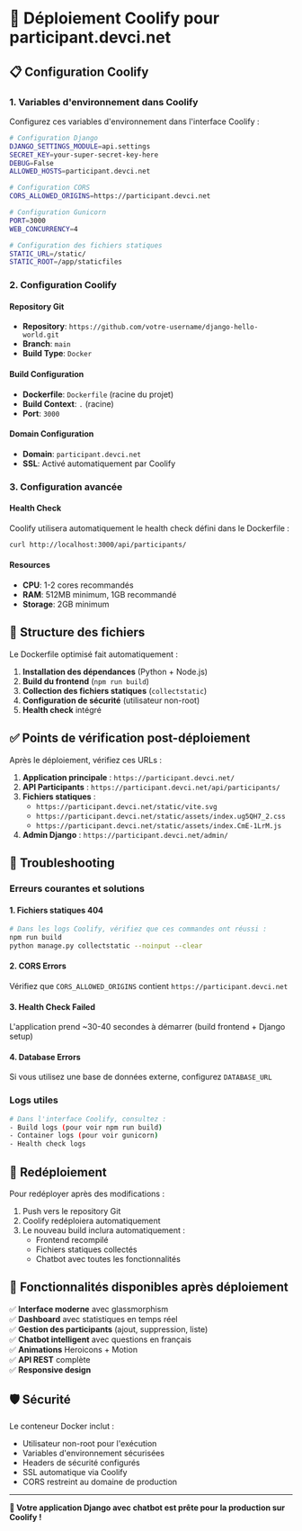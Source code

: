 # 🚀 Déploiement Coolify pour participant.devci.net

## 📋 Configuration Coolify

### 1. Variables d'environnement dans Coolify

Configurez ces variables d'environnement dans l'interface Coolify :

```bash
# Configuration Django
DJANGO_SETTINGS_MODULE=api.settings
SECRET_KEY=your-super-secret-key-here
DEBUG=False
ALLOWED_HOSTS=participant.devci.net

# Configuration CORS
CORS_ALLOWED_ORIGINS=https://participant.devci.net

# Configuration Gunicorn
PORT=3000
WEB_CONCURRENCY=4

# Configuration des fichiers statiques
STATIC_URL=/static/
STATIC_ROOT=/app/staticfiles
```

### 2. Configuration Coolify

#### Repository Git
- **Repository**: `https://github.com/votre-username/django-hello-world.git`
- **Branch**: `main`
- **Build Type**: `Docker`

#### Build Configuration
- **Dockerfile**: `Dockerfile` (racine du projet)
- **Build Context**: `.` (racine)
- **Port**: `3000`

#### Domain Configuration
- **Domain**: `participant.devci.net`
- **SSL**: Activé automatiquement par Coolify

### 3. Configuration avancée

#### Health Check
Coolify utilisera automatiquement le health check défini dans le Dockerfile :
```bash
curl http://localhost:3000/api/participants/
```

#### Resources
- **CPU**: 1-2 cores recommandés
- **RAM**: 512MB minimum, 1GB recommandé
- **Storage**: 2GB minimum

## 🔧 Structure des fichiers

Le Dockerfile optimisé fait automatiquement :

1. **Installation des dépendances** (Python + Node.js)
2. **Build du frontend** (`npm run build`)
3. **Collection des fichiers statiques** (`collectstatic`)
4. **Configuration de sécurité** (utilisateur non-root)
5. **Health check** intégré

## ✅ Points de vérification post-déploiement

Après le déploiement, vérifiez ces URLs :

1. **Application principale** : `https://participant.devci.net/`
2. **API Participants** : `https://participant.devci.net/api/participants/`
3. **Fichiers statiques** :
   - `https://participant.devci.net/static/vite.svg`
   - `https://participant.devci.net/static/assets/index.ug5QH7_2.css`
   - `https://participant.devci.net/static/assets/index.CmE-1LrM.js`
4. **Admin Django** : `https://participant.devci.net/admin/`

## 🐛 Troubleshooting

### Erreurs courantes et solutions

#### 1. Fichiers statiques 404
```bash
# Dans les logs Coolify, vérifiez que ces commandes ont réussi :
npm run build
python manage.py collectstatic --noinput --clear
```

#### 2. CORS Errors
Vérifiez que `CORS_ALLOWED_ORIGINS` contient `https://participant.devci.net`

#### 3. Health Check Failed
L'application prend ~30-40 secondes à démarrer (build frontend + Django setup)

#### 4. Database Errors
Si vous utilisez une base de données externe, configurez `DATABASE_URL`

### Logs utiles
```bash
# Dans l'interface Coolify, consultez :
- Build logs (pour voir npm run build)
- Container logs (pour voir gunicorn)
- Health check logs
```

## 🔄 Redéploiement

Pour redéployer après des modifications :
1. Push vers le repository Git
2. Coolify redéploiera automatiquement
3. Le nouveau build inclura automatiquement :
   - Frontend recompilé 
   - Fichiers statiques collectés
   - Chatbot avec toutes les fonctionnalités

## 📱 Fonctionnalités disponibles après déploiement

✅ **Interface moderne** avec glassmorphism  
✅ **Dashboard** avec statistiques en temps réel  
✅ **Gestion des participants** (ajout, suppression, liste)  
✅ **Chatbot intelligent** avec questions en français  
✅ **Animations** Heroicons + Motion  
✅ **API REST** complète  
✅ **Responsive design**  

## 🛡️ Sécurité

Le conteneur Docker inclut :
- Utilisateur non-root pour l'exécution
- Variables d'environnement sécurisées
- Headers de sécurité configurés
- SSL automatique via Coolify
- CORS restreint au domaine de production

---

**🎉 Votre application Django avec chatbot est prête pour la production sur Coolify !**